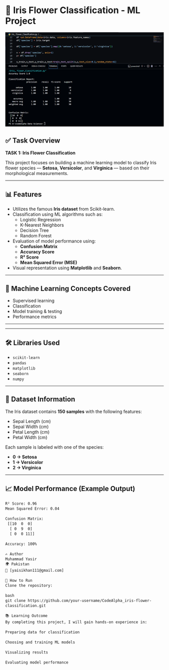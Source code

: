 # 🌸 Iris Flower Classification - ML Project

![Iris Classification Screenshot](iris.PNG)

## ✅ Task Overview

**TASK 1: Iris Flower Classification**

This project focuses on building a machine learning model to classify Iris flower species — **Setosa**, **Versicolor**, and **Virginica** — based on their morphological measurements.

---

## 📊 Features

- Utilizes the famous **Iris dataset** from Scikit-learn.
- Classification using ML algorithms such as:
  - Logistic Regression
  - K-Nearest Neighbors
  - Decision Tree
  - Random Forest
- Evaluation of model performance using:
  - **Confusion Matrix**
  - **Accuracy Score**
  - **R² Score**
  - **Mean Squared Error (MSE)**
- Visual representation using **Matplotlib** and **Seaborn**.

---

## 🧠 Machine Learning Concepts Covered

- Supervised learning
- Classification
- Model training & testing
- Performance metrics

---


---

## 🛠️ Libraries Used

- `scikit-learn`
- `pandas`
- `matplotlib`
- `seaborn`
- `numpy`

---

## 🔎 Dataset Information

The Iris dataset contains **150 samples** with the following features:
- Sepal Length (cm)
- Sepal Width (cm)
- Petal Length (cm)
- Petal Width (cm)

Each sample is labeled with one of the species:
- **0 → Setosa**
- **1 → Versicolor**
- **2 → Virginica**

---

## 📈 Model Performance (Example Output)

```text
R² Score: 0.96
Mean Squared Error: 0.04

Confusion Matrix:
 [[10  0  0]
  [ 0  9  0]
  [ 0  0 11]]
  
Accuracy: 100%

✍️ Author
Muhammad Yasir
🌍 Pakistan
📧 [yaisikhan111@gmail.com]

📌 How to Run
Clone the repository:

bash
git clone https://github.com/your-username/CodeAlpha_iris-flower-classification.git

📚 Learning Outcome
By completing this project, I will gain hands-on experience in:

Preparing data for classification

Choosing and training ML models

Visualizing results

Evaluating model performance
